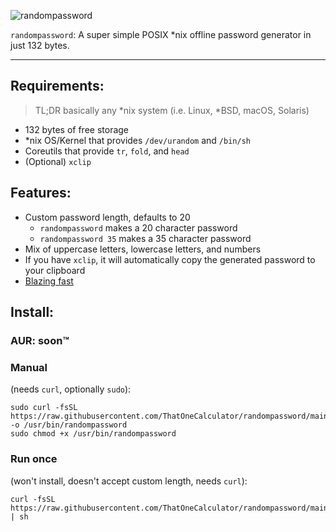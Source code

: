 ![randompassword](https://user-images.githubusercontent.com/44733677/148674869-4d0cf5ee-5386-4e4f-97b0-b8b0535c80d3.gif)

`randompassword`: A super simple POSIX \*nix offline password generator in just 132 bytes.

---

## Requirements:
> TL;DR basically any \*nix system (i.e. Linux, \*BSD, macOS, Solaris) 
- 132 bytes of free storage
- \*nix OS/Kernel that provides `/dev/urandom` and `/bin/sh`
- Coreutils that provide `tr`, `fold`, and `head`
- (Optional) `xclip`

## Features:
- Custom password length, defaults to 20
  - `randompassword` makes a 20 character password
  - `randompassword 35` makes a 35 character password
- Mix of uppercase letters, lowercase letters, and numbers
- If you have `xclip`, it will automatically copy the generated password to your clipboard
- [Blazing fast](/BENCHMARKS.md)

## Install:
### AUR: soon:tm: 
<!-- ```
yay -S randompassword 
``` -->
### Manual
(needs `curl`, optionally `sudo`):
```
sudo curl -fsSL https://raw.githubusercontent.com/ThatOneCalculator/randompassword/main/randompassword -o /usr/bin/randompassword
sudo chmod +x /usr/bin/randompassword
```
### Run once
(won't install, doesn't accept custom length, needs `curl`):
```
curl -fsSL https://raw.githubusercontent.com/ThatOneCalculator/randompassword/main/randompassword | sh
```
